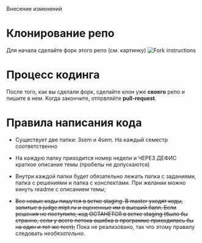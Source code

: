 Внесение изменений
# Клонирование репо
Для начала сделайте форк этого репо (см. картинку)
![Fork instructions](https://github-images.s3.amazonaws.com/help/bootcamp/Bootcamp-Fork.png)
# Процесс кодинга
После того, как вы сделали форк, сделайте клон уже **своего** репо и пишите в нем. Когда закончите, отпрвляйте __pull-request__.
# Правила написания кода
* Существует две папки: 3sem и 4sem. На каждый семестр соответственно
* На каждую папку приходится номер недели и ЧЕРЕЗ ДЕФИС краткое описание темы (пробелы не допускаются)
* Внутри каждой папки будет обязательно лежать папка с заданиями, папка с решениями и папка с конспектами. При желании можно кинуть readme с описанием темы;

* ~~Все новые коды пишутся в ветке staging. В master уходят коды, залитые в judge.mipt.ru и оцененные им в высший балл. Если решения не поступило, код ОСТАНЕТСЯ в ветке staging (было бы странно, если у всего потока ошибка в программе приходилась бы на один и тот же тест);~~ Пока не реализовано, так что этому правилу следовать *необязательно*.
